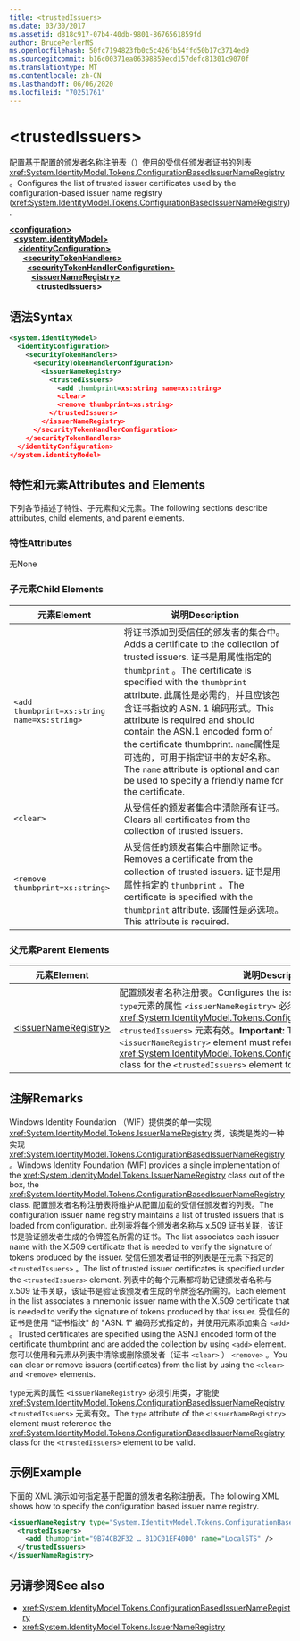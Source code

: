```yaml
---
title: <trustedIssuers>
ms.date: 03/30/2017
ms.assetid: d818c917-07b4-40db-9801-8676561859fd
author: BrucePerlerMS
ms.openlocfilehash: 50fc7194823fb0c5c426fb54ffd50b17c3714ed9
ms.sourcegitcommit: b16c00371ea06398859ecd157defc81301c9070f
ms.translationtype: MT
ms.contentlocale: zh-CN
ms.lasthandoff: 06/06/2020
ms.locfileid: "70251761"
---
```

# \<trustedIssuers>
<span data-ttu-id="02df2-101">配置基于配置的颁发者名称注册表（）使用的受信任颁发者证书的列表 <xref:System.IdentityModel.Tokens.ConfigurationBasedIssuerNameRegistry> 。</span><span class="sxs-lookup"><span data-stu-id="02df2-101">Configures the list of trusted issuer certificates used by the configuration-based issuer name registry (<xref:System.IdentityModel.Tokens.ConfigurationBasedIssuerNameRegistry>).</span></span>  
  
[**\<configuration>**](../configuration-element.md)\
&nbsp;&nbsp;[**\<system.identityModel>**](system-identitymodel.md)\
&nbsp;&nbsp;&nbsp;&nbsp;[**\<identityConfiguration>**](identityconfiguration.md)\
&nbsp;&nbsp;&nbsp;&nbsp;&nbsp;&nbsp;[**\<securityTokenHandlers>**](securitytokenhandlers.md)\
&nbsp;&nbsp;&nbsp;&nbsp;&nbsp;&nbsp;&nbsp;&nbsp;[**\<securityTokenHandlerConfiguration>**](securitytokenhandlerconfiguration.md)\
&nbsp;&nbsp;&nbsp;&nbsp;&nbsp;&nbsp;&nbsp;&nbsp;&nbsp;&nbsp;[**\<issuerNameRegistry>**](issuernameregistry.md)\
&nbsp;&nbsp;&nbsp;&nbsp;&nbsp;&nbsp;&nbsp;&nbsp;&nbsp;&nbsp;&nbsp;&nbsp;**\<trustedIssuers>**  
  
## <a name="syntax"></a><span data-ttu-id="02df2-102">语法</span><span class="sxs-lookup"><span data-stu-id="02df2-102">Syntax</span></span>  
  
```xml  
<system.identityModel>  
  <identityConfiguration>  
    <securityTokenHandlers>  
      <securityTokenHandlerConfiguration>  
        <issuerNameRegistry>  
          <trustedIssuers>  
            <add thumbprint=xs:string name=xs:string>  
            <clear>  
            <remove thumbprint=xs:string>  
          </trustedIssuers>  
        </issuerNameRegistry>  
      </securityTokenHandlerConfiguration>  
    </securityTokenHandlers>  
  </identityConfiguration>  
</system.identityModel>  
```  
  
## <a name="attributes-and-elements"></a><span data-ttu-id="02df2-103">特性和元素</span><span class="sxs-lookup"><span data-stu-id="02df2-103">Attributes and Elements</span></span>  
 <span data-ttu-id="02df2-104">下列各节描述了特性、子元素和父元素。</span><span class="sxs-lookup"><span data-stu-id="02df2-104">The following sections describe attributes, child elements, and parent elements.</span></span>  
  
### <a name="attributes"></a><span data-ttu-id="02df2-105">特性</span><span class="sxs-lookup"><span data-stu-id="02df2-105">Attributes</span></span>  
 <span data-ttu-id="02df2-106">无</span><span class="sxs-lookup"><span data-stu-id="02df2-106">None</span></span>  
  
### <a name="child-elements"></a><span data-ttu-id="02df2-107">子元素</span><span class="sxs-lookup"><span data-stu-id="02df2-107">Child Elements</span></span>  
  
|<span data-ttu-id="02df2-108">元素</span><span class="sxs-lookup"><span data-stu-id="02df2-108">Element</span></span>|<span data-ttu-id="02df2-109">说明</span><span class="sxs-lookup"><span data-stu-id="02df2-109">Description</span></span>|  
|-------------|-----------------|  
|`<add thumbprint=xs:string name=xs:string>`|<span data-ttu-id="02df2-110">将证书添加到受信任的颁发者的集合中。</span><span class="sxs-lookup"><span data-stu-id="02df2-110">Adds a certificate to the collection of trusted issuers.</span></span> <span data-ttu-id="02df2-111">证书是用属性指定的 `thumbprint` 。</span><span class="sxs-lookup"><span data-stu-id="02df2-111">The certificate is specified with the `thumbprint` attribute.</span></span> <span data-ttu-id="02df2-112">此属性是必需的，并且应该包含证书指纹的 ASN. 1 编码形式。</span><span class="sxs-lookup"><span data-stu-id="02df2-112">This attribute is required and should contain the ASN.1 encoded form of the certificate thumbprint.</span></span> <span data-ttu-id="02df2-113">`name`属性是可选的，可用于指定证书的友好名称。</span><span class="sxs-lookup"><span data-stu-id="02df2-113">The `name` attribute is optional and can be used to specify a friendly name for the certificate.</span></span>|  
|`<clear>`|<span data-ttu-id="02df2-114">从受信任的颁发者集合中清除所有证书。</span><span class="sxs-lookup"><span data-stu-id="02df2-114">Clears all certificates from the collection of trusted issuers.</span></span>|  
|`<remove thumbprint=xs:string>`|<span data-ttu-id="02df2-115">从受信任的颁发者集合中删除证书。</span><span class="sxs-lookup"><span data-stu-id="02df2-115">Removes a certificate from the collection of trusted issuers.</span></span> <span data-ttu-id="02df2-116">证书是用属性指定的 `thumbprint` 。</span><span class="sxs-lookup"><span data-stu-id="02df2-116">The certificate is specified with the `thumbprint` attribute.</span></span> <span data-ttu-id="02df2-117">该属性是必选项。</span><span class="sxs-lookup"><span data-stu-id="02df2-117">This attribute is required.</span></span>|  
  
### <a name="parent-elements"></a><span data-ttu-id="02df2-118">父元素</span><span class="sxs-lookup"><span data-stu-id="02df2-118">Parent Elements</span></span>  
  
|<span data-ttu-id="02df2-119">元素</span><span class="sxs-lookup"><span data-stu-id="02df2-119">Element</span></span>|<span data-ttu-id="02df2-120">说明</span><span class="sxs-lookup"><span data-stu-id="02df2-120">Description</span></span>|  
|-------------|-----------------|  
|[\<issuerNameRegistry>](issuernameregistry.md)|<span data-ttu-id="02df2-121">配置颁发者名称注册表。</span><span class="sxs-lookup"><span data-stu-id="02df2-121">Configures the issuer name registry.</span></span> <span data-ttu-id="02df2-122">**重要提示：** `type`元素的属性 `<issuerNameRegistry>` 必须引用类，才能使 <xref:System.IdentityModel.Tokens.ConfigurationBasedIssuerNameRegistry> `<trustedIssuers>` 元素有效。</span><span class="sxs-lookup"><span data-stu-id="02df2-122">**Important:**  The `type` attribute of the `<issuerNameRegistry>` element must reference the <xref:System.IdentityModel.Tokens.ConfigurationBasedIssuerNameRegistry> class for the `<trustedIssuers>` element to be valid.</span></span>|  
  
## <a name="remarks"></a><span data-ttu-id="02df2-123">注解</span><span class="sxs-lookup"><span data-stu-id="02df2-123">Remarks</span></span>  
 <span data-ttu-id="02df2-124">Windows Identity Foundation （WIF）提供类的单一实现 <xref:System.IdentityModel.Tokens.IssuerNameRegistry> 类，该类是类的一种实现 <xref:System.IdentityModel.Tokens.ConfigurationBasedIssuerNameRegistry> 。</span><span class="sxs-lookup"><span data-stu-id="02df2-124">Windows Identity Foundation (WIF) provides a single implementation of the <xref:System.IdentityModel.Tokens.IssuerNameRegistry> class out of the box, the <xref:System.IdentityModel.Tokens.ConfigurationBasedIssuerNameRegistry> class.</span></span> <span data-ttu-id="02df2-125">配置颁发者名称注册表将维护从配置加载的受信任颁发者的列表。</span><span class="sxs-lookup"><span data-stu-id="02df2-125">The configuration issuer name registry maintains a list of trusted issuers that is loaded from configuration.</span></span> <span data-ttu-id="02df2-126">此列表将每个颁发者名称与 x.509 证书关联，该证书是验证颁发者生成的令牌签名所需的证书。</span><span class="sxs-lookup"><span data-stu-id="02df2-126">The list associates each issuer name with the X.509 certificate that is needed to verify the signature of tokens produced by the issuer.</span></span> <span data-ttu-id="02df2-127">受信任颁发者证书的列表是在元素下指定的 `<trustedIssuers>` 。</span><span class="sxs-lookup"><span data-stu-id="02df2-127">The list of trusted issuer certificates is specified under the `<trustedIssuers>` element.</span></span> <span data-ttu-id="02df2-128">列表中的每个元素都将助记键颁发者名称与 x.509 证书关联，该证书是验证该颁发者生成的令牌签名所需的。</span><span class="sxs-lookup"><span data-stu-id="02df2-128">Each element in the list associates a mnemonic issuer name with the X.509 certificate that is needed to verify the signature of tokens produced by that issuer.</span></span> <span data-ttu-id="02df2-129">受信任的证书是使用 "证书指纹" 的 "ASN. 1" 编码形式指定的，并使用元素添加集合 `<add>` 。</span><span class="sxs-lookup"><span data-stu-id="02df2-129">Trusted certificates are specified using the ASN.1 encoded form of the certificate thumbprint and are added the collection by using `<add>` element.</span></span> <span data-ttu-id="02df2-130">您可以使用和元素从列表中清除或删除颁发者（证书 `<clear>` ） `<remove>` 。</span><span class="sxs-lookup"><span data-stu-id="02df2-130">You can clear or remove issuers (certificates) from the list by using the `<clear>` and `<remove>` elements.</span></span>  
  
 <span data-ttu-id="02df2-131">`type`元素的属性 `<issuerNameRegistry>` 必须引用类，才能使 <xref:System.IdentityModel.Tokens.ConfigurationBasedIssuerNameRegistry> `<trustedIssuers>` 元素有效。</span><span class="sxs-lookup"><span data-stu-id="02df2-131">The `type` attribute of the `<issuerNameRegistry>` element must reference the <xref:System.IdentityModel.Tokens.ConfigurationBasedIssuerNameRegistry> class for the `<trustedIssuers>` element to be valid.</span></span>  
  
## <a name="example"></a><span data-ttu-id="02df2-132">示例</span><span class="sxs-lookup"><span data-stu-id="02df2-132">Example</span></span>  
 <span data-ttu-id="02df2-133">下面的 XML 演示如何指定基于配置的颁发者名称注册表。</span><span class="sxs-lookup"><span data-stu-id="02df2-133">The following XML shows how to specify the configuration based issuer name registry.</span></span>  
  
```xml  
<issuerNameRegistry type="System.IdentityModel.Tokens.ConfigurationBasedIssuerNameRegistry, System.IdentityModel, Version=4.0.0.0, Culture=neutral, PublicKeyToken=b77a5c561934e089">  
  <trustedIssuers>  
    <add thumbprint="9B74CB2F32 … B1DC01EF40D0" name="LocalSTS" />  
  </trustedIssuers>  
</issuerNameRegistry>  
```  
  
## <a name="see-also"></a><span data-ttu-id="02df2-134">另请参阅</span><span class="sxs-lookup"><span data-stu-id="02df2-134">See also</span></span>

- <xref:System.IdentityModel.Tokens.ConfigurationBasedIssuerNameRegistry>
- <xref:System.IdentityModel.Tokens.IssuerNameRegistry>

